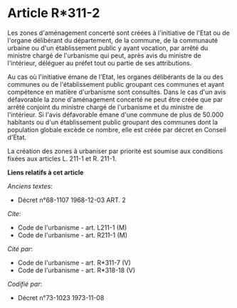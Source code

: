 # Article R*311-2

Les zones d'aménagement concerté sont créées à l'initiative de l'Etat ou de l'organe délibérant du département, de la
commune, de la communauté urbaine ou d'un établissement public y ayant vocation, par arrêté du ministre chargé de l'urbanisme
qui peut, après avis du ministre de l'intérieur, déléguer au préfet tout ou partie de ses attributions.

Au cas où l'initiative émane de l'Etat, les organes délibérants de la ou des communes ou de l'établissement public groupant
ces communes et ayant compétence en matière d'urbanisme sont consultés. Dans le cas d'un avis défavorable la zone
d'aménagement concerté ne peut être créée que par arrêté conjoint du ministre chargé de l'urbanisme et du ministre de
l'intérieur. Si l'avis défavorable émane d'une commune de plus de 50.000 habitants ou d'un établissement public groupant des
communes dont la population globale excède ce nombre, elle est créée par décret en Conseil d'Etat.

La création des zones à urbaniser par priorité est soumise aux conditions fixées aux articles L. 211-1 et R. 211-1.

**Liens relatifs à cet article**

_Anciens textes_:

  - Décret n°68-1107 1968-12-03 ART. 2

_Cite_:

  - Code de l'urbanisme - art. L211-1 (M)
  - Code de l'urbanisme - art. R211-1 (M)

_Cité par_:

  - Code de l'urbanisme - art. R*311-7 (V)
  - Code de l'urbanisme - art. R*318-18 (V)

_Codifié par_:

  - Décret n°73-1023 1973-11-08
